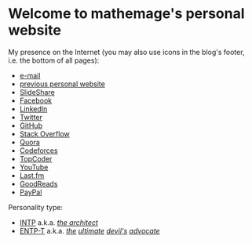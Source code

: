# Welcome to **mathemage**'s personal website

My presence on the Internet (you may also use icons in the blog's footer, i.e. the bottom of all pages):

* [e-mail](mathemage@gmail.com)
* [previous personal website](https://sites.google.com/site/mathemage/)
* [SlideShare](https://www.slideshare.net/KarelHa1)
* [Facebook](https://www.facebook.com/mathemage)
* [LinkedIn](https://www.linkedin.com/in/mathemage/)
* [Twitter](https://twitter.com/mathemage)
* [GitHub](https://github.com/mathemage/)
* [Stack Overflow](http://stackoverflow.com/users/story/7972708?view=Timeline)
* [Quora](https://www.quora.com/profile/Karel-Ha)
* [Codeforces](http://codeforces.com/profile/mathemage)
* [TopCoder](https://www.topcoder.com/members/mathemage/)
* [YouTube](https://www.youtube.com/user/mathemage)
* [Last.fm](https://www.last.fm/user/deathsongbird)
* [GoodReads](https://www.goodreads.com/user/show/12203203-mathemage)
* [PayPal](https://paypal.me/mathemage)


Personality type:
* [INTP](https://www.wikiwand.com/en/INTP) a.k.a. [*the architect*](http://personalityjunkie.com/the-intp/)
* [ENTP-T](https://www.16personalities.com/entp-personality) a.k.a. *[the](https://www.16personalities.com/entp-strengths-and-weaknesses) [ultimate](https://www.16personalities.com/entp-careers) [devil's](https://www.16personalities.com/entp-friends) [advocate](https://www.16personalities.com/entp-parents)*
